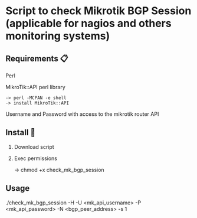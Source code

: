 # Script to check Mikrotik BGP Session (applicable for nagios and others monitoring systems) 

## Requirements 📋
Perl

MikroTik::API perl library

    -> perl -MCPAN -e shell
    -> install MikroTik::API
    
Username and Password with access to the mikrotik router API 

## Install 🔧

1. Download script
2. Exec permissions

    -> chmod +x check_mk_bgp_session

## Usage

./check_mk_bgp_session -H <hostname> -U <mk_api_username> -P <mk_api_password> -N <bgp_peer_address> -s 1
